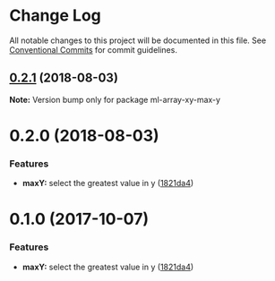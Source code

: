 # Change Log

All notable changes to this project will be documented in this file.
See [Conventional Commits](https://conventionalcommits.org) for commit guidelines.

<a name="0.2.1"></a>
## [0.2.1](https://github.com/mljs/array-xy/compare/ml-array-xy-max-y@0.2.0...ml-array-xy-max-y@0.2.1) (2018-08-03)

**Note:** Version bump only for package ml-array-xy-max-y





<a name="0.2.0"></a>
# 0.2.0 (2018-08-03)


### Features

* **maxY:** select the greatest value in y ([1821da4](https://github.com/mljs/array-xy/commit/1821da4))





<a name="0.1.0"></a>
# 0.1.0 (2017-10-07)


### Features

* **maxY:** select the greatest value in y ([1821da4](https://github.com/mljs/array-xy/commit/1821da4))
